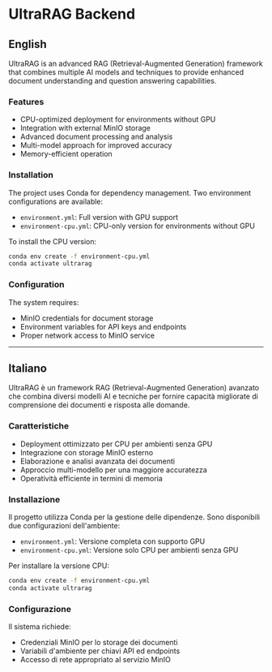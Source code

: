 # UltraRAG Backend

## English

UltraRAG is an advanced RAG (Retrieval-Augmented Generation) framework that combines multiple AI models and techniques to provide enhanced document understanding and question answering capabilities.

### Features
- CPU-optimized deployment for environments without GPU
- Integration with external MinIO storage
- Advanced document processing and analysis
- Multi-model approach for improved accuracy
- Memory-efficient operation

### Installation
The project uses Conda for dependency management. Two environment configurations are available:
- `environment.yml`: Full version with GPU support
- `environment-cpu.yml`: CPU-only version for environments without GPU

To install the CPU version:
```bash
conda env create -f environment-cpu.yml
conda activate ultrarag
```

### Configuration
The system requires:
- MinIO credentials for document storage
- Environment variables for API keys and endpoints
- Proper network access to MinIO service

---

## Italiano

UltraRAG è un framework RAG (Retrieval-Augmented Generation) avanzato che combina diversi modelli AI e tecniche per fornire capacità migliorate di comprensione dei documenti e risposta alle domande.

### Caratteristiche
- Deployment ottimizzato per CPU per ambienti senza GPU
- Integrazione con storage MinIO esterno
- Elaborazione e analisi avanzata dei documenti
- Approccio multi-modello per una maggiore accuratezza
- Operatività efficiente in termini di memoria

### Installazione
Il progetto utilizza Conda per la gestione delle dipendenze. Sono disponibili due configurazioni dell'ambiente:
- `environment.yml`: Versione completa con supporto GPU
- `environment-cpu.yml`: Versione solo CPU per ambienti senza GPU

Per installare la versione CPU:
```bash
conda env create -f environment-cpu.yml
conda activate ultrarag
```

### Configurazione
Il sistema richiede:
- Credenziali MinIO per lo storage dei documenti
- Variabili d'ambiente per chiavi API ed endpoints
- Accesso di rete appropriato al servizio MinIO